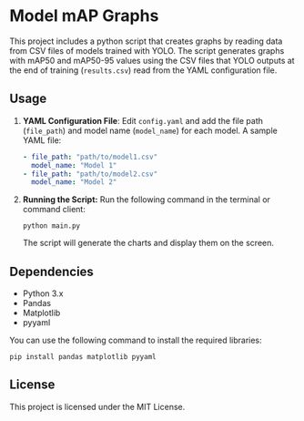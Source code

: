 # Model mAP Graphs

This project includes a python script that creates graphs by reading data from CSV files of models trained with YOLO. The script generates graphs with mAP50 and mAP50-95 values using the CSV files that YOLO outputs at the end of training (`results.csv`) read from the YAML configuration file.

## Usage

1. **YAML Configuration File**: Edit `config.yaml` and add the file path (`file_path`) and model name (`model_name`) for each model. A sample YAML file:

   ```yaml
   - file_path: "path/to/model1.csv"
     model_name: "Model 1"
   - file_path: "path/to/model2.csv"
     model_name: "Model 2"
   
2. **Running the Script:** Run the following command in the terminal or command client:
   ```commandline
   python main.py
   ```
   The script will generate the charts and display them on the screen.

## Dependencies

- Python 3.x
- Pandas
- Matplotlib
- pyyaml

You can use the following command to install the required libraries:
````commandline
pip install pandas matplotlib pyyaml
````

## License

This project is licensed under the MIT License.

